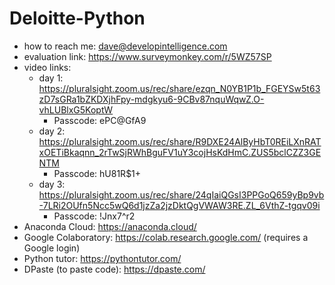 # Deloitte-Python
* how to reach me: dave@developintelligence.com
* evaluation link: https://www.surveymonkey.com/r/5WZ57SP
* video links:
   * day 1: https://pluralsight.zoom.us/rec/share/ezqn_N0YB1P1b_FGEYSw5t63zD7sGRa1bZKDXjhFpy-mdgkyu6-9CBv87nquWqwZ.O-vhLUBlxG5KoptW
     * Passcode: ePC@GfA9
   * day 2: https://pluralsight.zoom.us/rec/share/R9DXE24AlByHbT0REiLXnRATxOETiBkaqnn_2rTwSjRWhBguFV1uY3cojHsKdHmC.ZUS5bclCZZ3GENTM 
     * Passcode: hU81R$1+
   * day 3: https://pluralsight.zoom.us/rec/share/24qIaiQGsI3PPGoQ659yBp9vb-7LRi2OUfn5Ncc5wQ6d1jzZa2jzDktQgVWAW3RE.ZL_6VthZ-tgqv09i
     * Passcode: !Jnx7^r2
* Anaconda Cloud: https://anaconda.cloud/
* Google Colaboratory: https://colab.research.google.com/ (requires a Google login)
* Python tutor: https://pythontutor.com/
* DPaste (to paste code): https://dpaste.com/
